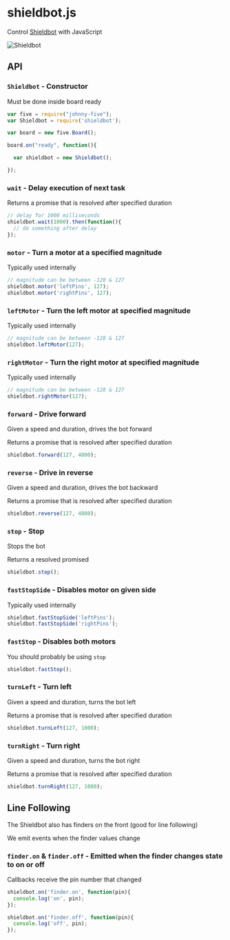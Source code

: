 # shieldbot.js

Control [Shieldbot](http://www.seeedstudio.com/wiki/Shield_Bot_V1.0) with JavaScript

![Shieldbot](http://www.seeedstudio.com/wiki/images/thumb/0/05/Shield_Bot_5.jpg/800px-Shield_Bot_5.jpg)

## API

### `Shieldbot` - Constructor

Must be done inside board ready

```js
var five = require("johnny-five");
var Shieldbot = require('shieldbot');

var board = new five.Board();

board.on("ready", function(){

  var shieldbot = new Shieldbot();

});
```

### `wait` - Delay execution of next task

Returns a promise that is resolved after specified duration

```js
// delay for 1000 milliseconds
shieldbot.wait(1000).then(function(){
  // do something after delay
});
```

### `motor` - Turn a motor at a specified magnitude

Typically used internally

```js
// magnitude can be between -128 & 127
shieldbot.motor('leftPins', 127);
shieldbot.motor('rightPins', 127);
```

### `leftMotor` - Turn the left motor at specified magnitude

Typically used internally

```js
// magnitude can be between -128 & 127
shieldbot.leftMotor(127);
```

### `rightMotor` - Turn the right motor at specified magnitude

Typically used internally

```js
// magnitude can be between -128 & 127
shieldbot.rightMotor(127);
```

### `forward` - Drive forward

Given a speed and duration, drives the bot forward

Returns a promise that is resolved after specified duration

```js
shieldbot.forward(127, 4800);
```

### `reverse` - Drive in reverse

Given a speed and duration, drives the bot backward

Returns a promise that is resolved after specified duration

```js
shieldbot.reverse(127, 4800);
```

### `stop` - Stop

Stops the bot

Returns a resolved promised

```js
shieldbot.stop();
```

### `fastStopSide` - Disables motor on given side

Typically used internally

```js
shieldbot.fastStopSide('leftPins');
shieldbot.fastStopSide('rightPins');
```

### `fastStop` - Disables both motors

You should probably be using `stop`

```js
shieldbot.fastStop();
```

### `turnLeft` - Turn left

Given a speed and duration, turns the bot left

Returns a promise that is resolved after specified duration

```js
shieldbot.turnLeft(127, 1000);
```

### `turnRight` - Turn right

Given a speed and duration, turns the bot right

Returns a promise that is resolved after specified duration

```js
shieldbot.turnRight(127, 1000);
```

## Line Following

The Shieldbot also has finders on the front (good for line following)

We emit events when the finder values change

### `finder.on` & `finder.off` - Emitted when the finder changes state to on or off

Callbacks receive the pin number that changed

```js
shieldbot.on('finder.on', function(pin){
  console.log('on', pin);
});

shieldbot.on('finder.off', function(pin){
  console.log('off', pin);
});
```
